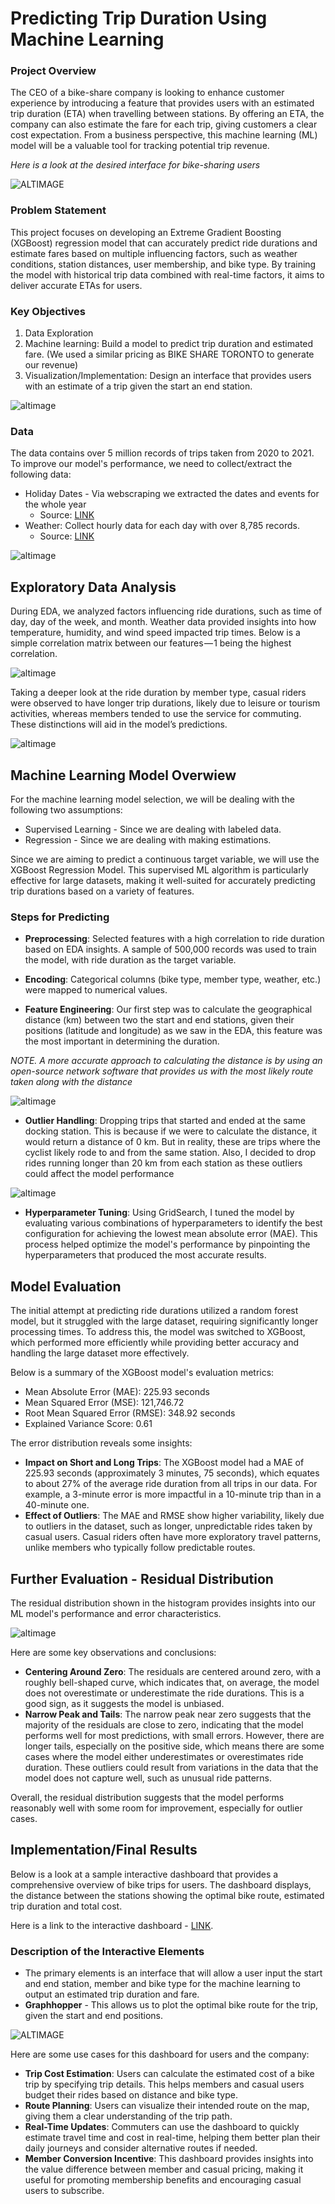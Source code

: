 # Predicting Trip Duration Using Machine Learning
### Project Overview
The CEO of a bike-share company is looking to enhance customer experience by introducing a feature that provides users with an estimated trip duration (ETA) when travelling between stations. By offering an ETA, the company can also estimate the fare for each trip, giving customers a clear cost expectation. From a business perspective, this machine learning (ML) model will be a valuable tool for tracking potential trip revenue.

*Here is a look at the desired interface for bike-sharing users*

![ALTIMAGE](https://github.com/Lekan-E/Predicting-Trip-Duration-using-XGBoost/blob/4c3ed1f8589de6a8868f2240df839f6fc77af609/Images/Dashboard.png)

### Problem Statement
This project focuses on developing an Extreme Gradient Boosting (XGBoost) regression model that can accurately predict ride durations and estimate fares based on multiple influencing factors, such as weather conditions, station distances, user membership, and bike type. By training the model with historical trip data combined with real-time factors, it aims to deliver accurate ETAs for users.

### Key Objectives
1. Data Exploration
2. Machine learning: Build a model to predict trip duration and estimated fare. (We used a similar pricing as BIKE SHARE TORONTO to generate our revenue)
3. Visualization/Implementation: Design an interface that provides users with an estimate of a trip given the start an end station.

![altimage](https://github.com/Lekan-E/Predicting-Trip-Duration-using-XGBoost/blob/4c3ed1f8589de6a8868f2240df839f6fc77af609/Images/cyclistic.jpg)

### Data
The data contains over 5 million records of trips taken from 2020 to 2021. To improve our model's performance, we need to collect/extract the following data:

- Holiday Dates - Via webscraping we extracted the dates and events for the whole year
    - Source: [LINK](https://www.timeanddate.com/weather/usa/chicago/historic?month=1&year=2021)
- Weather: Collect hourly data for each day with over 8,785 records.
    - Source: [LINK](https://www.visualcrossing.com/weather/weather-data-services/Chicago,United%20States/metric/2020-12-01/2021-11-30)

![altimage](https://github.com/Lekan-E/Analysis-for-a-Bike-Sharing-Company-to-Boost-Member-Conversion/blob/f5c1eaeaeaa54350c2ec5ddf7a3f3de858b5de86/Images/Misc/drawSQL-image-export-2024-09-27.png)


## Exploratory Data Analysis
During EDA, we analyzed factors influencing ride durations, such as time of day, day of the week, and month. Weather data provided insights into how temperature, humidity, and wind speed impacted trip times. Below is a simple correlation matrix between our features — 1 being the highest correlation.

![altimage](https://github.com/Lekan-E/Predicting-Trip-Duration-using-XGBoost/blob/4c3ed1f8589de6a8868f2240df839f6fc77af609/Images/correlation.png)

Taking a deeper look at the ride duration by member type, casual riders were observed to have longer trip durations, likely due to leisure or tourism activities, whereas members tended to use the service for commuting. These distinctions will aid in the model’s predictions.

![altimage](https://github.com/Lekan-E/Predicting-Trip-Duration-using-XGBoost/blob/4c3ed1f8589de6a8868f2240df839f6fc77af609/Images/memberdistribution.png)

## Machine Learning Model Overwiew
For the machine learning model selection, we will be dealing with the following two assumptions:
- Supervised Learning - Since we are dealing with labeled data.
- Regression - Since we are dealing with making estimations.

Since we are aiming to predict a continuous target variable, we will use the XGBoost Regression Model. This supervised ML algorithm is particularly effective for large datasets, making it well-suited for accurately predicting trip durations based on a variety of features.

### Steps for Predicting
- **Preprocessing**: Selected features with a high correlation to ride duration based on EDA insights. A sample of 500,000 records was used to train the model, with ride duration as the target variable.

- **Encoding**: Categorical columns (bike type, member type, weather, etc.) were mapped to numerical values.

- **Feature Engineering**: Our first step was to calculate the geographical distance (km) between two the start and end stations, given their positions (latitude and longitude) as we saw in the EDA, this feature was the most important in determining the duration. 

*NOTE. A more accurate approach to calculating the distance is by using an open-source network software that provides us with the most likely route taken along with the distance* 

![altimage](https://github.com/Lekan-E/Predicting-Trip-Duration-using-XGBoost/blob/4c3ed1f8589de6a8868f2240df839f6fc77af609/Images/single-trip.png)

- **Outlier Handling**: Dropping trips that started and ended at the same docking station. This is because if we were to calculate the distance, it would return a distance of 0 km. But in reality, these are trips where the cyclist likely rode to and from the same station. Also, I decided to drop rides running longer than 20 km from each station as these outliers could affect the model performance

![altimage](https://github.com/Lekan-E/Predicting-Trip-Duration-using-XGBoost/blob/4c3ed1f8589de6a8868f2240df839f6fc77af609/Images/duratioin%20distance.png)

- **Hyperparameter Tuning**: Using GridSearch, I tuned the model by evaluating various combinations of hyperparameters to identify the best configuration for achieving the lowest mean absolute error (MAE). This process helped optimize the model's performance by pinpointing the hyperparameters that produced the most accurate results.

## Model Evaluation
The initial attempt at predicting ride durations utilized a random forest model, but it struggled with the large dataset, requiring significantly longer processing times. To address this, the model was switched to XGBoost, which performed more efficiently while providing better accuracy and handling the large dataset more effectively. 

Below is a summary of the XGBoost model's evaluation metrics:
- Mean Absolute Error (MAE): 225.93 seconds
- Mean Squared Error (MSE): 121,746.72
- Root Mean Squared Error (RMSE): 348.92 seconds
- Explained Variance Score: 0.61

The error distribution reveals some insights:
- **Impact on Short and Long Trips**: The XGBoost model had a MAE of 225.93 seconds (approximately 3 minutes, 75 seconds), which equates to about 27% of the average ride duration from all trips in our data. For example, a 3-minute error is more impactful in a 10-minute trip than in a 40-minute one.
- **Effect of Outliers**: The MAE and RMSE show higher variability, likely due to outliers in the dataset, such as longer, unpredictable rides taken by casual users. Casual riders often have more exploratory travel patterns, unlike members who typically follow predictable routes.

## Further Evaluation - Residual Distribution
The residual distribution shown in the histogram provides insights into our ML model's performance and error characteristics. 

![altimage](https://github.com/Lekan-E/Predicting-Trip-Duration-using-XGBoost/blob/4c3ed1f8589de6a8868f2240df839f6fc77af609/Images/residuals.png)

Here are some key observations and conclusions:
- **Centering Around Zero**: The residuals are centered around zero, with a roughly bell-shaped curve, which indicates that, on average, the model does not overestimate or underestimate the ride durations. This is a good sign, as it suggests the model is unbiased.
- **Narrow Peak and Tails**: The narrow peak near zero suggests that the majority of the residuals are close to zero, indicating that the model performs well for most predictions, with small errors. However, there are longer tails, especially on the positive side, which means there are some cases where the model either underestimates or overestimates ride duration. These outliers could result from variations in the data that the model does not capture well, such as unusual ride patterns.

Overall, the residual distribution suggests that the model performs reasonably well with some room for improvement, especially for outlier cases.

## Implementation/Final Results
Below is a look at a sample interactive dashboard that provides a comprehensive overview of bike trips for users. The dashboard displays, the distance between the stations showing the optimal bike route, estimated trip duration and total cost.

Here is a link to the interactive dashboard - [LINK](https://public.tableau.com/views/BikeRideCostEstimatior/RidePlanner?:language=en-US&:sid=&:redirect=auth&:display_count=n&:origin=viz_share_link).

### Description of the Interactive Elements
- The primary elements is an interface that will allow a user input the start and end station, member and bike type for the machine learning to output an estimated trip duration and fare.
- **Graphhopper** - This allows us to plot the optimal bike route for the trip, given the start and end positions. 

![ALTIMAGE](https://github.com/Lekan-E/Predicting-Trip-Duration-using-XGBoost/blob/4c3ed1f8589de6a8868f2240df839f6fc77af609/Images/Dashboard.png)

Here are some use cases for this dashboard for users and the company:
- **Trip Cost Estimation**: Users can calculate the estimated cost of a bike trip by specifying trip details. This helps members and casual users budget their rides based on distance and bike type.
- **Route Planning**: Users can visualize their intended route on the map, giving them a clear understanding of the trip path.
- **Real-Time Updates**: Commuters can use the dashboard to quickly estimate travel time and cost in real-time, helping them better plan their daily journeys and consider alternative routes if needed.
- **Member Conversion Incentive**: This dashboard provides insights into the value difference between member and casual pricing, making it useful for promoting membership benefits and encouraging casual users to subscribe.
